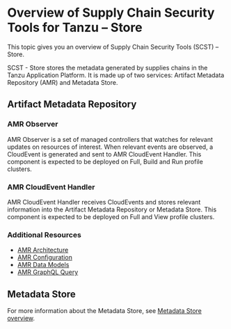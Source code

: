 # Overview of Supply Chain Security Tools for Tanzu – Store

This topic gives you an overview of Supply Chain Security Tools (SCST) – Store.

SCST - Store stores the metadata generated by supplies chains in the Tanzu
Application Platform. It is made up of two services: Artifact Metadata
Repository (AMR) and Metadata Store.

## Artifact Metadata Repository

### <a id='observer'></a> AMR Observer

AMR Observer is a set of managed controllers that watches for relevant updates
on resources of interest. When relevant events are observed, a CloudEvent is
generated and sent to AMR CloudEvent Handler. This component is expected to be
deployed on Full, Build and Run profile clusters.

### <a id='handler'></a> AMR CloudEvent Handler

AMR CloudEvent Handler receives CloudEvents and stores relevant information into 
the Artifact Metadata Repository or Metadata Store. This component is expected
to be deployed on Full and View profile clusters.

### Additional Resources

- [AMR Architecture](amr/architecture.hbs.md)
- [AMR Configuration](amr/configuration.hbs.md)
- [AMR Data Models](amr/data-model-and-concepts.hbs.md)
- [AMR GraphQL Query](amr/graphql-query.hbs.md)

## Metadata Store

For more information about the Metadata Store, see
[Metadata Store overview](mds-overview.hbs.md).
